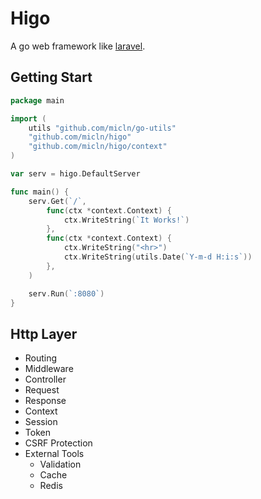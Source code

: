 # Higo

A go web framework like [laravel](http://laravel.com).

## Getting Start

```go
package main

import (
	utils "github.com/micln/go-utils"
	"github.com/micln/higo"
	"github.com/micln/higo/context"
)

var serv = higo.DefaultServer

func main() {
	serv.Get(`/`,
		func(ctx *context.Context) {
			ctx.WriteString(`It Works!`)
		},
		func(ctx *context.Context) {
			ctx.WriteString("<hr>")
			ctx.WriteString(utils.Date(`Y-m-d H:i:s`))
		},
	)

	serv.Run(`:8080`)
}

```

## Http Layer

- Routing
- Middleware
- Controller
- Request
- Response
- Context
- Session
- Token
- CSRF Protection
- External Tools
	- Validation
	- Cache
	- Redis
